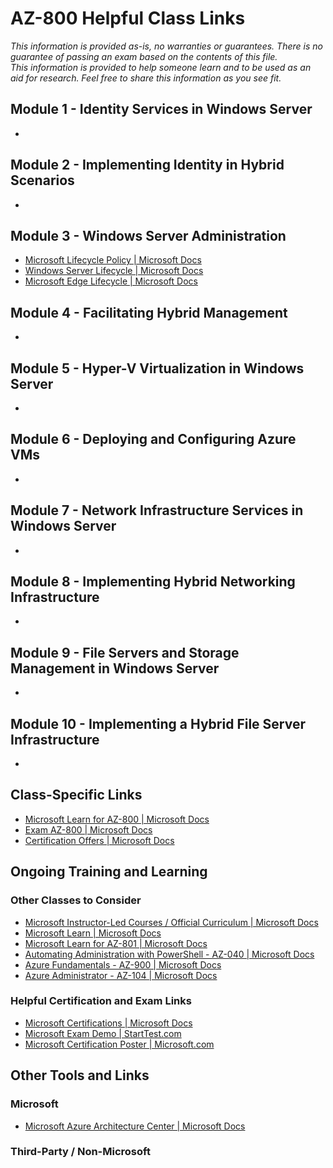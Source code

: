 # AZ-800 Helpful Class Links

_This information is provided as-is, no warranties or guarantees.  There is no guarantee of passing an exam
based on the contents of this file.  
This information is provided to help someone learn and to be used as an aid for research.
Feel free to share this information as you see fit._

## Module 1 - Identity Services in Windows Server
- 
  
## Module 2 - Implementing Identity in Hybrid Scenarios
-   

## Module 3 - Windows Server Administration
- [Microsoft Lifecycle Policy | Microsoft Docs](https://docs.microsoft.com/en-us/lifecycle/)
- [Windows Server Lifecycle | Microsoft Docs](https://docs.microsoft.com/en-us/lifecycle/products/windows-server)
- [Microsoft Edge Lifecycle | Microsoft Docs](https://docs.microsoft.com/en-us/deployedge/microsoft-edge-support-lifecycle)

## Module 4 - Facilitating Hybrid Management
-   

## Module 5 - Hyper-V Virtualization in Windows Server
- 

## Module 6 - Deploying and Configuring Azure VMs
- 
  
## Module 7 - Network Infrastructure Services in Windows Server
- 
  
## Module 8 - Implementing Hybrid Networking Infrastructure
- 
  
## Module 9 - File Servers and Storage Management in Windows Server
- 
  
## Module 10 - Implementing a Hybrid File Server Infrastructure
- 

## Class-Specific Links
- [Microsoft Learn for AZ-800 | Microsoft Docs](https://docs.microsoft.com/en-us/learn/certifications/courses/AZ-800t00)
- [Exam AZ-800 | Microsoft Docs](https://docs.microsoft.com/en-us/learn/certifications/exams/az-800)
- [Certification Offers | Microsoft Docs](https://docs.microsoft.com/en-us/learn/certifications/deals)

## Ongoing Training and Learning
### Other Classes to Consider
- [Microsoft Instructor-Led Courses / Official Curriculum | Microsoft Docs](https://docs.microsoft.com/en-us/learn/certifications/courses/browse/)
- [Microsoft Learn | Microsoft Docs](https://docs.microsoft.com/en-us/learn/)
- [Microsoft Learn for AZ-801 | Microsoft Docs](https://docs.microsoft.com/en-us/learn/certifications/courses/AZ-801t00)
- [Automating Administration with PowerShell - AZ-040 | Microsoft Docs](https://docs.microsoft.com/en-us/learn/certifications/courses/AZ-040t00)
- [Azure Fundamentals - AZ-900 | Microsoft Docs](https://docs.microsoft.com/en-us/learn/certifications/courses/AZ-900t00)
- [Azure Administrator - AZ-104 | Microsoft Docs](https://docs.microsoft.com/en-us/learn/certifications/courses/AZ-104t00)

### Helpful Certification and Exam Links
- [Microsoft Certifications | Microsoft Docs](https://docs.microsoft.com/en-us/learn/certifications/)
- [Microsoft Exam Demo | StartTest.com](https://aka.ms/examdemo)
- [Microsoft Certification Poster | Microsoft.com](https://aka.ms/TrainCertPoster)

## Other Tools and Links
### Microsoft
- [Microsoft Azure Architecture Center | Microsoft Docs](https://aka.ms/architecture)

### Third-Party / Non-Microsoft

